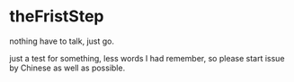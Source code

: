 # theFristStep
nothing have to talk, just go.

just a test for something, less words I had remember, so please start issue by Chinese as well as possible.
